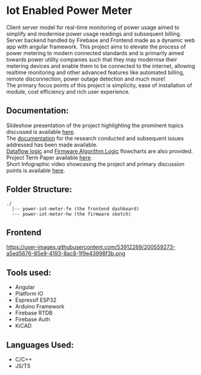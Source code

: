 # Iot Enabled Power Meter
Client server model for real-time monitoring of power usage aimed to simplify and modernise power usage readings and subsequent billing. Server backend handled by Firebase and Frontend made as a dynamic web app with angular framework. This project aims to elevate the process of power metering to modern connected standards and is primarily aimed towards power utility companies such that they may modernise their metering devices and enable them to be connected to the internet, allowing realtime monitoring and other advanced features like automated billing, remote disconnection, power outage detection and much more!  
The primary focus points of this project is simplicity, ease of installation of module, cost efficiency and rich user experience. 

## Documentation:
Slideshow presentation of the project highlighting the prominent topics discussed is available [here](https://docs.google.com/presentation/d/1IoBsD3WG-SK9_eWFI1Uqt-yPBRw3dVxrFmFgWGnbJ7E/edit?usp=sharing).  
The [documentation](https://docs.google.com/document/d/1lsBinQPk2TXrA8E3_NlRT1Esq-xPcBFSQFjI79IAyAw/edit?usp=sharing) for the research conducted and subsequent issues addressed has been made available.  
[Dataflow logic](https://whimsical.com/data-flow-XnRbm9PbMYaVgHn5g6pd81) and [Firmware Algorithm Logic](https://whimsical.com/firmware-algorithm-PJ4HBDd6Cb4NwG5o3SaENn) flowcharts are also provided.
Project Term Paper available [here](https://docs.google.com/document/d/1HhWOn-NgjPpBc6PuhfizeNlCIJG0mVvy1hvxCMSfRlQ/edit?usp=sharing).  
Short Infographic video showcasing the project and primary discussion points is available [here](https://www.youtube.com/watch?v=jMkZ5F2Xh4k).

## Folder Structure:
```
./
  |-- power-iot-meter-fe (the frontend dashboard)
  --- power-iot-meter-hw (the firmware sketch)
```

## Frontend
https://user-images.githubusercontent.com/53912269/200559273-a5ed5676-85e9-4193-8ac8-1f9e43998f3b.png

## Tools used:
- Angular
- Platform IO
- Espressif ESP32
- Arduino Framework
- Firebase RTDB
- Firebase Auth
- KiCAD

## Languages Used: 
- C/C++
- JS/TS
